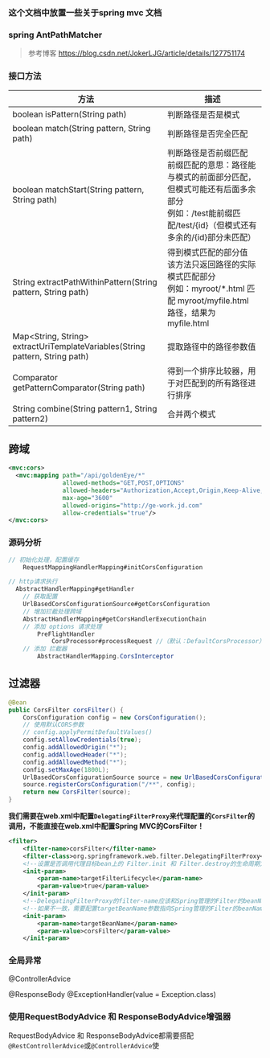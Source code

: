 ### 这个文档中放置一些关于spring mvc 文档





### spring AntPathMatcher

> 参考博客  https://blog.csdn.net/JokerLJG/article/details/127751174

### 接口方法

| 方法                                                         | 描述                                                         |
| ------------------------------------------------------------ | ------------------------------------------------------------ |
| boolean isPattern(String path)                               | 判断路径是否是模式                                           |
| boolean match(String pattern, String  path)                  | 判断路径是否完全匹配                                         |
| boolean matchStart(String pattern, String  path)             | 判断路径是否前缀匹配<br/>前缀匹配的意思：路径能与模式的前面部分匹配，但模式可能还有后面多余部分<br/>例如：/test能前缀匹配/test/{id}（但模式还有多余的/{id}部分未匹配） |
| String extractPathWithinPattern(String  pattern, String path) | 得到模式匹配的部分值<br/>该方法只返回路径的实际模式匹配部分<br/>例如：myroot/*.html  匹配 myroot/myfile.html 路径，结果为 myfile.html |
| Map<String, String>  extractUriTemplateVariables(String pattern, String path) | 提取路径中的路径参数值                                       |
| Comparator<String>  getPatternComparator(String path)        | 得到一个排序比较器，用于对匹配到的所有路径进行排序           |
| String combine(String pattern1, String  pattern2)            | 合并两个模式                                                 |



## 跨域

```xml
<mvc:cors>
  <mvc:mapping path="/api/goldenEye/*"
               allowed-methods="GET,POST,OPTIONS"
               allowed-headers="Authorization,Accept,Origin,Keep-Alive,User-Agent,X-Requested-With,If-Modified-Since,Cache-Control,Content-Type,Content-Range,Range"
               max-age="3600"
               allowed-origins="http://ge-work.jd.com"
               allow-credentials="true"/>
</mvc:cors>
```

### 源码分析

```java
// 初始化处理，配置缓存
	RequestMappingHandlerMapping#initCorsConfiguration

// http请求执行
  AbstractHandlerMapping#getHandler
    // 获取配置
    UrlBasedCorsConfigurationSource#getCorsConfiguration
    // 增加拦截处理跨域
    AbstractHandlerMapping#getCorsHandlerExecutionChain
    // 添加 options 请求处理
    	PreFlightHandler
    		CorsProcessor#processRequest //（默认：DefaultCorsProcessor）
    // 添加 拦截器
    	AbstractHandlerMapping.CorsInterceptor
```



## 过滤器

```java
@Bean
public CorsFilter corsFilter() {
    CorsConfiguration config = new CorsConfiguration();
    // 使用默认CORS参数
    // config.applyPermitDefaultValues()
    config.setAllowCredentials(true);
    config.addAllowedOrigin("*");
    config.addAllowedHeader("*");
    config.addAllowedMethod("*");
    config.setMaxAge(1800L);
    UrlBasedCorsConfigurationSource source = new UrlBasedCorsConfigurationSource();
    source.registerCorsConfiguration("/**", config);
    return new CorsFilter(source);
}
```

**我们需要在web.xml中配置`DelegatingFilterProxy`来代理配置的`CorsFilter`的调用，不能直接在web.xml中配置Spring MVC的CorsFilter！**

```xml
<filter>
    <filter-name>corsFilter</filter-name>
    <filter-class>org.springframework.web.filter.DelegatingFilterProxy</filter-class>
    <!--设置是否调用代理目标bean上的 Filter.init 和 Filter.destroy的生命周期方法。-->
    <init-param>
        <param-name>targetFilterLifecycle</param-name>
        <param-value>true</param-value>
    </init-param>
    <!--DelegatingFilterProxy的filter-name应该和Spring管理的Filter的beanName一致-->
    <!--如果不一致，需要配置targetBeanName参数指向Spring管理的Filter的beanName-->
    <init-param>
        <param-name>targetBeanName</param-name>
        <param-value>corsFilter</param-value>
    </init-param>
```



### 全局异常

@ControllerAdvice



@ResponseBody
@ExceptionHandler(value = Exception.class)



### 使用RequestBodyAdvice 和 ResponseBodyAdvice增强器

RequestBodyAdvice 和 ResponseBodyAdvice都需要搭配`@RestControllerAdvice`或`@ControllerAdvice`使
